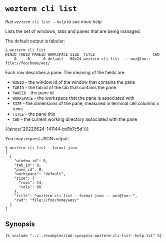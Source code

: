 # `wezterm cli list`

*Run `wezterm cli list --help` to see more help*

Lists the set of windows, tabs and panes that are being managed.

The default output is tabular:

```
$ wezterm cli list
WINID TABID PANEID WORKSPACE SIZE  TITLE                          CWD
    0     0      0 default   80x24 wezterm cli list  -- wez@foo:~ file://foo/home/wez/
```

Each row describes a pane.  The meaning of the fields are:

* `WINID` - the window id of the window that contains the pane
* `TABID` - the tab id of the tab that contains the pane
* `PANEID` - the pane id
* `WORKSPACE` - the workspace that the pane is associated with
* `SIZE` - the dimensions of the pane, measured in terminal cell columns x rows
* `TITLE` - the pane title
* `CWD` - the current working directory associated with the pane

{{since('20220624-141144-bd1b7c5d')}}

You may request JSON output:

```
$ wezterm cli list --format json
[
  {
    "window_id": 0,
    "tab_id": 0,
    "pane_id": 0,
    "workspace": "default",
    "size": {
      "rows": 24,
      "cols": 80
    },
    "title": "wezterm cli list --format json -- wez@foo:~",
    "cwd": "file://foo/home/wez/"
  }
]
```

## Synopsis

```console
{% include "../../examples/cmd-synopsis-wezterm-cli-list--help.txt" %}
```
